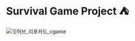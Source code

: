 # Survival Game Project ⛺
![깃허브_리포카드_cgame](https://user-images.githubusercontent.com/69336138/189515695-5cd8d066-2a69-47c4-bfd7-2f447615a9ed.png)
